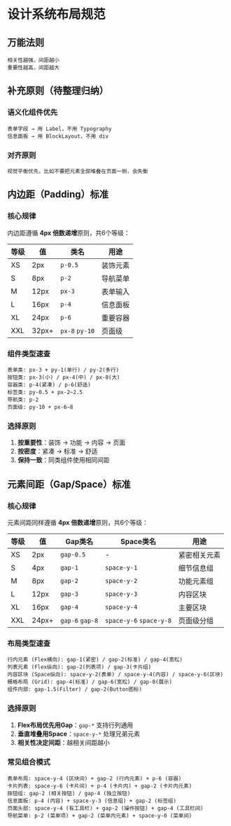 # 设计系统布局规范

## 万能法则
```
相关性越强，间距越小
重要性越高，间距越大
```

## 补充原则（待整理归纳）

### 语义化组件优先
```
表单字段 → 用 Label，不用 Typography
信息面板 → 用 BlockLayout，不用 div
```

### 对齐原则
```
视觉平衡优先，比如不要把元素全部堆叠在页面一侧，会失衡
```

## 内边距（Padding）标准

### 核心规律

内边距遵循 **4px 倍数递增**原则，共6个等级：

| 等级 | 值 | 类名 | 用途 |
|------|---|------|------|
| XS | 2px | `p-0.5` | 装饰元素 |
| S | 8px | `p-2` | 导航菜单 |
| M | 12px | `px-3` | 表单输入 |
| L | 16px | `p-4` | 信息面板 |
| XL | 24px | `p-6` | 重要容器 |
| XXL | 32px+ | `px-8` `py-10` | 页面级 |

### 组件类型速查

```
表单类: px-3 + py-1(单行) / py-2(多行)
按钮类: px-3(小) / px-4(中) / px-8(大)
容器类: p-4(紧凑) / p-6(舒适)
标签类: py-0.5 + px-2~2.5
导航类: p-2
页面级: py-10 + px-6~8
```

### 选择原则

1. **按重要性**：装饰 → 功能 → 内容 → 页面
2. **按密度**：紧凑 → 标准 → 舒适
3. **保持一致**：同类组件使用相同间距

## 元素间距（Gap/Space）标准

### 核心规律

元素间距同样遵循 **4px 倍数递增**原则，共6个等级：

| 等级 | 值 | Gap类名 | Space类名 | 用途 |
|------|---|---------|-----------|------|
| XS | 2px | `gap-0.5` | - | 紧密相关元素 |
| S | 4px | `gap-1` | `space-y-1` | 细节信息组 |
| M | 8px | `gap-2` | `space-y-2` | 功能元素组 |
| L | 12px | `gap-3` | `space-y-3` | 内容区块 |
| XL | 16px | `gap-4` | `space-y-4` | 主要区块 |
| XXL | 24px+ | `gap-6` `gap-8` | `space-y-6` `space-y-8` | 页面级分组 |

### 布局类型速查

```
行内元素 (Flex横向): gap-1(紧密) / gap-2(标准) / gap-4(宽松)
列表元素 (Flex纵向): gap-2(列表项) / gap-3(卡片组)
内容区块 (Space纵向): space-y-2(表单) / space-y-4(内容) / space-y-6(区块)
栅格布局 (Grid): gap-4(标准) / gap-6(宽松) / gap-8(展示)
组件内部: gap-1.5(Filter) / gap-2(Button图标)
```

### 选择原则

1. **Flex布局优先用Gap**：`gap-*` 支持行列通用
2. **垂直堆叠用Space**：`space-y-*` 处理兄弟元素
3. **相关性决定间距**：越相关间距越小

### 常见组合模式

```
表单布局: space-y-4 (区块间) + gap-2 (行内元素) + p-6 (容器)
卡片列表: space-y-6 (卡片间) + p-4 (卡片内) + gap-2 (卡片内元素)
按钮组: gap-2 (相关按钮) / gap-4 (独立按钮)
信息面板: p-4 (内容) + space-y-3 (信息组) + gap-2 (标签组)
页面头部: space-y-4 (有工具栏) + gap-2 (操作按钮) + gap-4 (工具栏间)
导航菜单: p-2 (菜单项) + gap-2 (菜单内元素) + space-y-0 (菜单间)
``` 